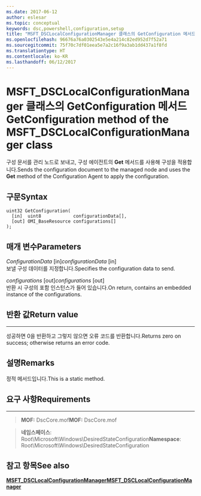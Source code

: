 ```yaml
---
ms.date: 2017-06-12
author: eslesar
ms.topic: conceptual
keywords: dsc,powershell,configuration,setup
title: "MSFT_DSCLocalConfigurationManager 클래스의 GetConfiguration 메서드"
ms.openlocfilehash: 96676a76a0302543e5e4a214c82ed952d7f52a71
ms.sourcegitcommit: 75f70c7df01eea5e7a2c16f9a3ab1dd437a1f8fd
ms.translationtype: HT
ms.contentlocale: ko-KR
ms.lasthandoff: 06/12/2017
---
```

# <a name="getconfiguration-method-of-the-msftdsclocalconfigurationmanager-class"></a><span data-ttu-id="9749f-103">MSFT_DSCLocalConfigurationManager 클래스의 GetConfiguration 메서드</span><span class="sxs-lookup"><span data-stu-id="9749f-103">GetConfiguration method of the MSFT_DSCLocalConfigurationManager class</span></span>

<span data-ttu-id="9749f-104">구성 문서를 관리 노드로 보내고, 구성 에이전트의 **Get** 메서드를 사용해 구성을 적용합니다.</span><span class="sxs-lookup"><span data-stu-id="9749f-104">Sends the configuration document to the managed node and uses the **Get** method of the Configuration Agent to apply the configuration.</span></span>

<a name="syntax"></a><span data-ttu-id="9749f-105">구문</span><span class="sxs-lookup"><span data-stu-id="9749f-105">Syntax</span></span>
------

```mof
uint32 GetConfiguration(
  [in]  uint8            configurationData[],
  [out] OMI_BaseResource configurations[]
);
```

<a name="parameters"></a><span data-ttu-id="9749f-106">매개 변수</span><span class="sxs-lookup"><span data-stu-id="9749f-106">Parameters</span></span>
----------

<span data-ttu-id="9749f-107">*ConfigurationData* \[in\]</span><span class="sxs-lookup"><span data-stu-id="9749f-107">*configurationData* \[in\]</span></span>  
<span data-ttu-id="9749f-108">보낼 구성 데이터를 지정합니다.</span><span class="sxs-lookup"><span data-stu-id="9749f-108">Specifies the configuration data to send.</span></span>

<span data-ttu-id="9749f-109">*configurations* \[out\]</span><span class="sxs-lookup"><span data-stu-id="9749f-109">*configurations* \[out\]</span></span>  
<span data-ttu-id="9749f-110">반환 시 구성의 포함 인스턴스가 들어 있습니다.</span><span class="sxs-lookup"><span data-stu-id="9749f-110">On return, contains an embedded instance of the configurations.</span></span>

## <a name="return-value"></a><span data-ttu-id="9749f-111">반환 값</span><span class="sxs-lookup"><span data-stu-id="9749f-111">Return value</span></span>
------------

<span data-ttu-id="9749f-112">성공하면 0을 반환하고 그렇지 않으면 오류 코드를 반환합니다.</span><span class="sxs-lookup"><span data-stu-id="9749f-112">Returns zero on success; otherwise returns an error code.</span></span>

## <a name="remarks"></a><span data-ttu-id="9749f-113">설명</span><span class="sxs-lookup"><span data-stu-id="9749f-113">Remarks</span></span>

<span data-ttu-id="9749f-114">정적 메서드입니다.</span><span class="sxs-lookup"><span data-stu-id="9749f-114">This is a static method.</span></span>

## <a name="requirements"></a><span data-ttu-id="9749f-115">요구 사항</span><span class="sxs-lookup"><span data-stu-id="9749f-115">Requirements</span></span>
------------
><span data-ttu-id="9749f-116">**MOF:** DscCore.mof</span><span class="sxs-lookup"><span data-stu-id="9749f-116">**MOF:** DscCore.mof</span></span>

><span data-ttu-id="9749f-117">**네임스페이스**: Root\Microsoft\Windows\DesiredStateConfiguration</span><span class="sxs-lookup"><span data-stu-id="9749f-117">**Namespace**: Root\Microsoft\Windows\DesiredStateConfiguration</span></span>


## <a name="see-also"></a><span data-ttu-id="9749f-118">참고 항목</span><span class="sxs-lookup"><span data-stu-id="9749f-118">See also</span></span>


[<span data-ttu-id="9749f-119">**MSFT_DSCLocalConfigurationManager**</span><span class="sxs-lookup"><span data-stu-id="9749f-119">**MSFT_DSCLocalConfigurationManager**</span></span>](msft-dsclocalconfigurationmanager.md)
 

 



